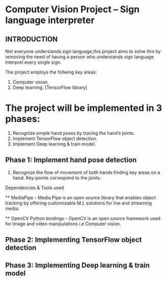 # Computer Vision Project – Sign language interpreter

## INTRODUCTION

Not everyone understands sign language,this project aims to solve this by removing the need of having a person who understands sign language interpret every single sign.

The project employs the follwing key areas:
1. Computer vision.
2. Deep learning. [TensorFlow library]

# The project will be implemented in 3 phases:
1. Recognize simple hand poses by tracing the hand’s joints.
2. Implement TensorFlow object detection.
3. Implement Deep learning & train model.

## Phase 1: Implement hand pose detection
1. Recognize the flow of movement of both hands finding key areas on a hand. Key-points correspond to the joints.

Dependencies & Tools used

** MediaPipe - Media Pipe is an open source library that enables object tracking by offering customizable M.L solutions for live and streaming media.

** OpenCV Python bindings - OpenCV is an open source framework used for Image and video manipulations i.e Computer vision.

## Phase 2: Implementing TensorFlow object detection

## Phase 3: Implementing Deep learning & train model


